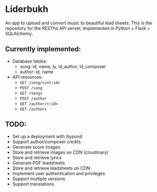 # Liderbukh

An app to upload and convert music to beautiful lead sheets. This is the repository for the RESTful API server, implemented in Python + Flask + SQLAlchemy.

## Currently implemented:
- Database tables:
  - song: id, name, ly, id_author, id_composer
  - author: id, name
- API resources:
  - `GET /song/<int:id>`
  - `POST /song`
  - `GET /songs`
  - `POST /author`
  - `GET /author/<:id>`
  - `GET /authors`

## TODO:
- Set up a deployment with lilypond
- Support author/composer credits
- Generate score images
- Store and retrieve images on CDN (cloudinary)
- Store and retrieve lyrics
- Generate PDF leadsheets
- Store and retrieve leadsheets on CDN
- Implement user authentication and privileges
- Support multiple versions
- Support translations